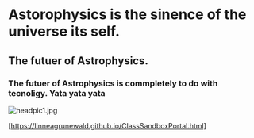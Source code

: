 # Astorophysics is the sinence of the universe its self.
## The futuer of Astrophysics.
### The futuer of Astrophysics is commpletely to do with tecnoligy. Yata yata yata

![headpic1.jpg](Mattspics)


[https://linneagrunewald.github.io/ClassSandboxPortal.html]
